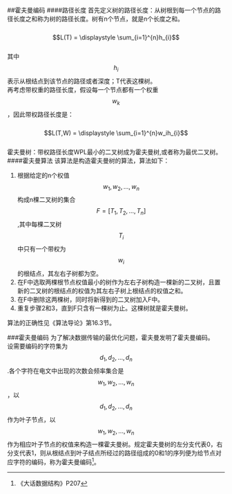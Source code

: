 ##霍夫曼编码
####路径长度
首先定义树的路径长度：从树根到每一个节点的路径长度之和称为树的路径长度。树有n个节点，就是n个长度之和。  
&emsp;&emsp;$$L(T) = \displaystyle \sum_{i=1}^{n}h_{i}$$  
其中$$h_{i}$$表示从根结点到该节点的路径或者深度；T代表这棵树。  
再考虑带权重的路径长度，假设每一个节点都有一个权重$$w_k$$，因此带权路径长度是：  
&emsp;&emsp;$$L(T,W) = \displaystyle \sum_{i=1}^{n}w_ih_{i}$$  
霍夫曼树：带权路径长度WPL最小的二叉树成为霍夫曼树,或者称为最优二叉树。  
####霍夫曼算法
该算法是构造霍夫曼树的算法，算法如下：  
1. 根据给定的n个权值$$w_1,w_2,...,w_n$$构成n棵二叉树的集合$$F=[T_1,T_2,...,T_n]$$,其中每棵二叉树$$T_i$$中只有一个带权为$$w_i$$的根结点，其左右子树都为空。  
2. 在F中选取两棵根节点权值最小的树作为左右子树构造一棵新的二叉树，且置新的二叉树的根结点的权值为其左右子树上根结点的权值之和。  
3. 在F中删除这两棵树，同时将新得到的二叉树加入F中。  
4. 重复步骤2和3，直到F只含有一棵树为止。这棵树就是霍夫曼树。  

算法的正确性见《算法导论》第16.3节。  

###霍夫曼编码
为了解决数据传输的最优化问题，霍夫曼发明了霍夫曼编码。  
设需要编码的字符集为$$d_1,d_2,...,d_n$$.各个字符在电文中出现的次数会频率集合是$$w_1,w_2,...,w_n$$，以$$d_1,d_2,...,d_n$$作为叶子节点，以$$w_1,w_2,...,w_n$$作为相应叶子节点的权值来构造一棵霍夫曼树。规定霍夫曼树的左分支代表0，右分支代表1，则从根结点到叶子结点所经过的路径组成的0和1的序列便为给节点对应字符的编码，称为霍夫曼编码[^1]。  

[^1]: 《大话数据结构》P207

